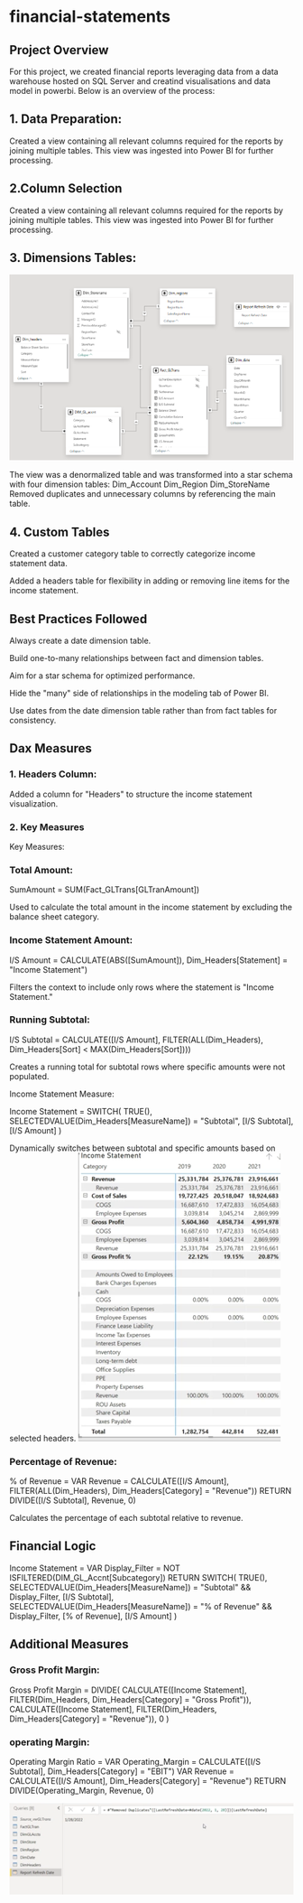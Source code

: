 # financial-statements
## Project Overview
For this project, we created financial reports leveraging data from a data warehouse hosted on SQL Server and creatind visualisations and data model in powerbi. Below is an overview of the process:
## 1. Data Preparation:
Created a view containing all relevant columns required for the reports by joining multiple tables.
This view was ingested into Power BI for further processing.
## 2.Column Selection
Created a view containing all relevant columns required for the reports by joining multiple tables.
This view was ingested into Power BI for further processing.
## 3. Dimensions Tables:
![model Logo](https://github.com/rishinawani/financial-statements/blob/main/model.PNG)

The view was a denormalized table and was transformed into a star schema with four dimension tables:
Dim_Account
Dim_Region
Dim_StoreName
Removed duplicates and unnecessary columns by referencing the main table.
## 4. Custom Tables
Created a customer category table to correctly categorize income statement data.

Added a headers table for flexibility in adding or removing line items for the income statement.
## Best Practices Followed
Always create a date dimension table.

Build one-to-many relationships between fact and dimension tables.

Aim for a star schema for optimized performance.

Hide the "many" side of relationships in the modeling tab of Power BI.

Use dates from the date dimension table rather than from fact tables for consistency.
## Dax Measures
### 1. Headers Column:
Added a column for "Headers" to structure the income statement visualization.
### 2. Key Measures
Key Measures:

### Total Amount:

SumAmount = SUM(Fact_GLTrans[GLTranAmount])

Used to calculate the total amount in the income statement by excluding the balance sheet category.

### Income Statement Amount:

I/S Amount = CALCULATE(ABS([SumAmount]), Dim_Headers[Statement] = "Income Statement")

Filters the context to include only rows where the statement is "Income Statement."

### Running Subtotal:

I/S Subtotal = CALCULATE([I/S Amount], FILTER(ALL(Dim_Headers), Dim_Headers[Sort] < MAX(Dim_Headers[Sort])))

Creates a running total for subtotal rows where specific amounts were not populated.

Income Statement Measure:

Income Statement =
SWITCH(
    TRUE(),
    SELECTEDVALUE(Dim_Headers[MeasureName]) = "Subtotal", [I/S Subtotal],
    [I/S Amount]
)

Dynamically switches between subtotal and specific amounts based on selected headers.
![Netflix Logo](https://github.com/rishinawani/financial-statements/blob/main/explain.PNG)

### Percentage of Revenue:

% of Revenue =
VAR Revenue = CALCULATE([I/S Amount], FILTER(ALL(Dim_Headers), Dim_Headers[Category] = "Revenue"))
RETURN DIVIDE([I/S Subtotal], Revenue, 0)

Calculates the percentage of each subtotal relative to revenue.
## Financial Logic 
Income Statement =
VAR Display_Filter = NOT ISFILTERED(DIM_GL_Accnt[Subcategory])
RETURN
SWITCH(
    TRUE(),
    SELECTEDVALUE(Dim_Headers[MeasureName]) = "Subtotal" && Display_Filter, [I/S Subtotal],
    SELECTEDVALUE(Dim_Headers[MeasureName]) = "% of Revenue" && Display_Filter, [% of Revenue],
    [I/S Amount]
)
## Additional Measures
### Gross Profit Margin:
Gross Profit Margin =
DIVIDE(
    CALCULATE([Income Statement], FILTER(Dim_Headers, Dim_Headers[Category] = "Gross Profit")),
    CALCULATE([Income Statement], FILTER(Dim_Headers, Dim_Headers[Category] = "Revenue")),
    0
)
### operating  Margin:
Operating Margin Ratio =
VAR Operating_Margin = CALCULATE([I/S Subtotal], Dim_Headers[Category] = "EBIT")
VAR Revenue = CALCULATE([I/S Amount], Dim_Headers[Category] = "Revenue")
RETURN DIVIDE(Operating_Margin, Revenue, 0)

![ Logo](https://github.com/rishinawani/financial-statements/blob/main/refresh%20dae.PNG)

